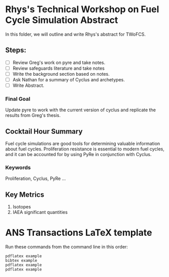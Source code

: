 # Rhys's Technical Workshop on Fuel Cycle Simulation Abstract
In this folder, we will outline and write Rhys's abstract for TWoFCS.

## Steps:
- [ ] Review Greg's work on pyre and take notes.
- [ ] Review safeguards literature and take notes
- [ ] Write the background section based on notes.
- [ ] Ask Nathan for a summary of Cyclus and archetypes.
- [ ] Write Abstract.

### Final Goal
<!-- Think about how you are going to compare results or insert a control -->
Update pyre to work with the current version of cyclus and replicate the results from Greg's thesis.
## Cocktail Hour Summary
<!-- 2 sentences max -->
Fuel cycle simulations are good tools for determining valuable information about fuel cycles. Proliferation resistance is essential to modern fuel cycles, and it can be accounted for by using PyRe in conjunction with Cyclus.
### Keywords
<!-- What 4/5 words are most relevant to your work -->
Proliferation, Cyclus, PyRe ...

## Key Metrics
<!-- SWU, Isotopes, Mass of Fuel fresh/used, Energy Output are common -->
1. Isotopes
2. IAEA significant quantities



# ANS Transactions LaTeX template

Run these commands from the command line in this order:

    pdflatex example
    bibtex example
    pdflatex example
    pdflatex example

